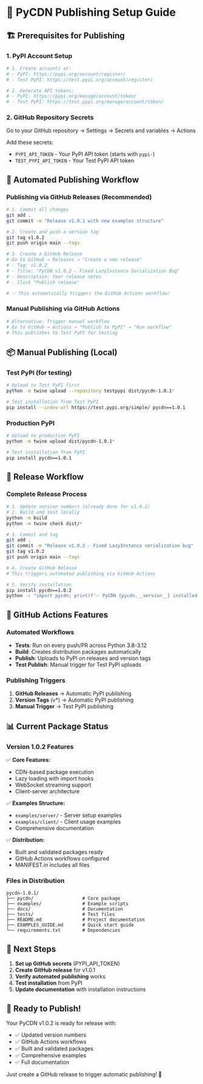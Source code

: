 # 🚀 PyCDN Publishing Setup Guide

## 🏗️ **Prerequisites for Publishing**

### 1. PyPI Account Setup
```bash
# 1. Create accounts at:
# - PyPI: https://pypi.org/account/register/
# - Test PyPI: https://test.pypi.org/account/register/

# 2. Generate API tokens:
# - PyPI: https://pypi.org/manage/account/token/
# - Test PyPI: https://test.pypi.org/manage/account/token/
```

### 2. GitHub Repository Secrets
Go to your GitHub repository → Settings → Secrets and variables → Actions

Add these secrets:
- `PYPI_API_TOKEN` - Your PyPI API token (starts with `pypi-`)
- `TEST_PYPI_API_TOKEN` - Your Test PyPI API token

## 🔄 **Automated Publishing Workflow**

### Publishing via GitHub Releases (Recommended)
```bash
# 1. Commit all changes
git add .
git commit -m "Release v1.0.1 with new examples structure"

# 2. Create and push a version tag
git tag v1.0.2
git push origin main --tags

# 3. Create a GitHub Release
# Go to GitHub → Releases → "Create a new release"
# - Tag: v1.0.2
# - Title: "PyCDN v1.0.2 - Fixed LazyInstance Serialization Bug"
# - Description: Your release notes
# - Click "Publish release"

# ✅ This automatically triggers the GitHub Actions workflow!
```

### Manual Publishing via GitHub Actions
```bash
# Alternative: Trigger manual workflow
# Go to GitHub → Actions → "Publish to PyPI" → "Run workflow"
# This publishes to Test PyPI for testing
```

## 📦 **Manual Publishing (Local)**

### Test PyPI (for testing)
```bash
# Upload to Test PyPI first
python -m twine upload --repository testpypi dist/pycdn-1.0.1*

# Test installation from Test PyPI
pip install --index-url https://test.pypi.org/simple/ pycdn==1.0.1
```

### Production PyPI
```bash
# Upload to production PyPI
python -m twine upload dist/pycdn-1.0.1*

# Test installation from PyPI
pip install pycdn==1.0.1
```

## 🎯 **Release Workflow**

### Complete Release Process
```bash
# 1. Update version numbers (already done for v1.0.2)
# 2. Build and test locally
python -m build
python -m twine check dist/*

# 3. Commit and tag
git add .
git commit -m "Release v1.0.2 - Fixed LazyInstance serialization bug"
git tag v1.0.2
git push origin main --tags

# 4. Create GitHub Release
# This triggers automated publishing via GitHub Actions

# 5. Verify installation
pip install pycdn==1.0.2
python -c "import pycdn; print(f'✅ PyCDN {pycdn.__version__} installed')"
```

## 🔧 **GitHub Actions Features**

### Automated Workflows
- **Tests**: Run on every push/PR across Python 3.8-3.12
- **Build**: Creates distribution packages automatically  
- **Publish**: Uploads to PyPI on releases and version tags
- **Test Publish**: Manual trigger for Test PyPI uploads

### Publishing Triggers
1. **GitHub Releases** → Automatic PyPI publishing
2. **Version Tags** (v*) → Automatic PyPI publishing  
3. **Manual Trigger** → Test PyPI publishing

## 📊 **Current Package Status**

### Version 1.0.2 Features
✅ **Core Features:**
- CDN-based package execution
- Lazy loading with import hooks
- WebSocket streaming support
- Client-server architecture

✅ **Examples Structure:**
- `examples/server/` - Server setup examples
- `examples/client/` - Client usage examples  
- Comprehensive documentation

✅ **Distribution:**
- Built and validated packages ready
- GitHub Actions workflows configured
- MANIFEST.in includes all files

### Files in Distribution
```
pycdn-1.0.1/
├── pycdn/                  # Core package
├── examples/               # Example scripts
├── docs/                   # Documentation
├── tests/                  # Test files
├── README.md               # Project documentation
├── EXAMPLES_GUIDE.md       # Quick start guide
└── requirements.txt        # Dependencies
```

## 🚀 **Next Steps**

1. **Set up GitHub secrets** (PYPI_API_TOKEN)
2. **Create GitHub release** for v1.0.1
3. **Verify automated publishing** works
4. **Test installation** from PyPI
5. **Update documentation** with installation instructions

## 🎉 **Ready to Publish!**

Your PyCDN v1.0.2 is ready for release with:
- ✅ Updated version numbers
- ✅ GitHub Actions workflows 
- ✅ Built and validated packages
- ✅ Comprehensive examples
- ✅ Full documentation

Just create a GitHub release to trigger automatic publishing! 🚀 